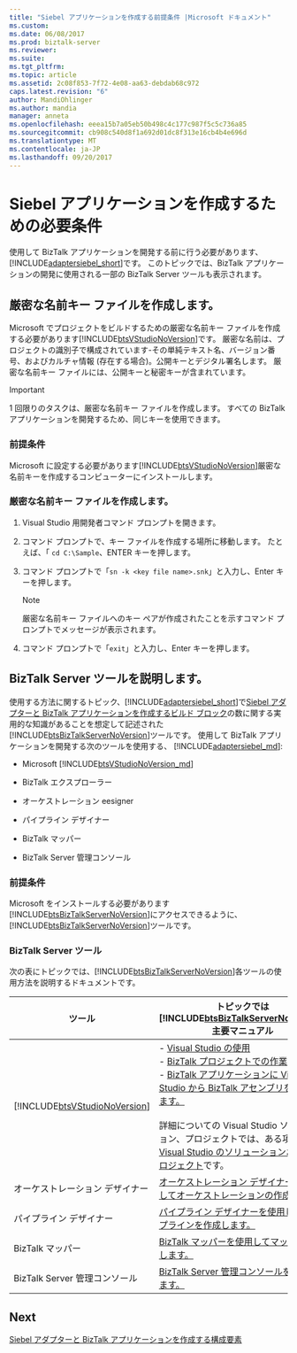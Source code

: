 ```yaml
---
title: "Siebel アプリケーションを作成する前提条件 |Microsoft ドキュメント"
ms.custom: 
ms.date: 06/08/2017
ms.prod: biztalk-server
ms.reviewer: 
ms.suite: 
ms.tgt_pltfrm: 
ms.topic: article
ms.assetid: 2c08f853-7f72-4e08-aa63-debdab68c972
caps.latest.revision: "6"
author: MandiOhlinger
ms.author: mandia
manager: anneta
ms.openlocfilehash: eeea15b7a05eb50b498c4c177c987f5c5c736a85
ms.sourcegitcommit: cb908c540d8f1a692d01dc8f313e16cb4b4e696d
ms.translationtype: MT
ms.contentlocale: ja-JP
ms.lasthandoff: 09/20/2017
---
```

# <a name="prerequisites-to-create-siebel-applications"></a>Siebel アプリケーションを作成するための必要条件
使用して BizTalk アプリケーションを開発する前に行う必要があります、[!INCLUDE[adaptersiebel_short](../../includes/adaptersiebel-short-md.md)]です。 このトピックでは、BizTalk アプリケーションの開発に使用される一部の BizTalk Server ツールも表示されます。  
  
## <a name="create-a-strong-named-key-file"></a>厳密な名前キー ファイルを作成します。

Microsoft でプロジェクトをビルドするための厳密な名前キー ファイルを作成する必要があります[!INCLUDE[btsVStudioNoVersion](../../includes/btsvstudionoversion-md.md)]です。 厳密な名前は、プロジェクトの識別子で構成されています-その単純テキスト名、バージョン番号、およびカルチャ情報 (存在する場合)。公開キーとデジタル署名します。 厳密な名前キー ファイルには、公開キーと秘密キーが含まれています。  
  
> [!IMPORTANT]
>  1 回限りのタスクは、厳密な名前キー ファイルを作成します。 すべての BizTalk アプリケーションを開発するため、同じキーを使用できます。  
  
### <a name="prerequisites"></a>前提条件  
 Microsoft に設定する必要があります[!INCLUDE[btsVStudioNoVersion](../../includes/btsvstudionoversion-md.md)]厳密な名前キーを作成するコンピューターにインストールします。  
  
### <a name="create-a-strong-name-key-file"></a>厳密な名前キー ファイルを作成します。  
  
1.  Visual Studio 用開発者コマンド プロンプトを開きます。  
  
2.  コマンド プロンプトで、キー ファイルを作成する場所に移動します。 たとえば、「 `cd C:\Sample`、ENTER キーを押します。  
  
3.  コマンド プロンプトで「`sn -k <key file name>.snk`」と入力し、Enter キーを押します。  
  
    > [!NOTE]
    >  厳密な名前キー ファイルへのキー ペアが作成されたことを示すコマンド プロンプトでメッセージが表示されます。  
  
4.  コマンド プロンプトで「`exit`」と入力し、Enter キーを押します。  
  
## <a name="learn-the-biztalk-server-tools"></a>BizTalk Server ツールを説明します。

使用する方法に関するトピック、[!INCLUDE[adaptersiebel_short](../../includes/adaptersiebel-short-md.md)]で[Siebel アダプターと BizTalk アプリケーションを作成するビルド ブロック](../../adapters-and-accelerators/adapter-siebel/building-blocks-to-create-biztalk-applications-with-the-siebel-adapter.md)の数に関する実用的な知識があることを想定して記述された[!INCLUDE[btsBizTalkServerNoVersion](../../includes/btsbiztalkservernoversion-md.md)]ツールです。 使用して BizTalk アプリケーションを開発する次のツールを使用する、 [!INCLUDE[adaptersiebel_md](../../includes/adaptersiebel-md.md)]:  
  
-   Microsoft [!INCLUDE[btsVStudioNoVersion_md](../../includes/btsvstudionoversion-md.md)] 
  
-   BizTalk エクスプローラー  
  
-   オーケストレーション eesigner  
  
-   パイプライン デザイナー  
  
-   BizTalk マッパー  
  
-   BizTalk Server 管理コンソール  
  
### <a name="prerequisites"></a>前提条件  
 Microsoft をインストールする必要があります[!INCLUDE[btsBizTalkServerNoVersion](../../includes/btsbiztalkservernoversion-md.md)]にアクセスできるように、[!INCLUDE[btsBizTalkServerNoVersion](../../includes/btsbiztalkservernoversion-md.md)]ツールです。  
  
### <a name="biztalk-server-tools"></a>BizTalk Server ツール  
 次の表にトピックでは、[!INCLUDE[btsBizTalkServerNoVersion](../../includes/btsbiztalkservernoversion-md.md)]各ツールの使用方法を説明するドキュメントです。  
  
|ツール|トピックでは[!INCLUDE[btsBizTalkServerNoVersion](../../includes/btsbiztalkservernoversion-md.md)]主要マニュアル|  
|---|---|  
|[!INCLUDE[btsVStudioNoVersion](../../includes/btsvstudionoversion-md.md)]|-   [Visual Studio の使用](../../core/using-visual-studio.md) <br />-   [BizTalk プロジェクトでの作業](../../core/working-with-biztalk-projects.md)<br />-   [BizTalk アプリケーションに Visual Studio から BizTalk アセンブリを展開します。](../../core/deploying-biztalk-assemblies-from-visual-studio-into-a-biztalk-application.md)<br /><br /> 詳細についての Visual Studio ソリューション、プロジェクトでは、ある項目の[Visual Studio のソリューションおよびプロジェクト](https://msdn.microsoft.com/library/b142f8e7.aspx)です。|  
|オーケストレーション デザイナー|[オーケストレーション デザイナーを使用してオーケストレーションの作成](../../core/creating-orchestrations-using-orchestration-designer.md)|  
|パイプライン デザイナー| [パイプライン デザイナーを使用してパイプラインを作成します。](../../core/creating-pipelines-using-pipeline-designer.md)|  
|BizTalk マッパー| [BizTalk マッパーを使用してマップを作成します。](../../core/creating-maps-using-biztalk-mapper.md)|  
|BizTalk Server 管理コンソール|[BizTalk Server 管理コンソールを使用します。](../../core/using-the-biztalk-server-administration-console.md)|  
  
## <a name="next"></a>Next
[Siebel アダプターと BizTalk アプリケーションを作成する構成要素](../../adapters-and-accelerators/adapter-siebel/building-blocks-to-create-biztalk-applications-with-the-siebel-adapter.md)